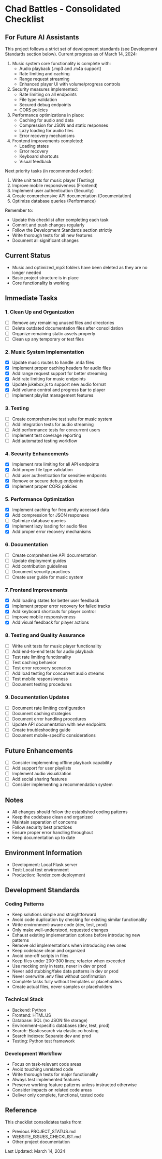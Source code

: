 # Chad Battles - Consolidated Checklist

## For Future AI Assistants
This project follows a strict set of development standards (see Development Standards section below). 
Current progress as of March 14, 2024:
1. Music system core functionality is complete with:
   - Audio playback (.mp3 and .m4a support)
   - Rate limiting and caching
   - Range request streaming
   - Enhanced player UI with volume/progress controls
2. Security measures implemented:
   - Rate limiting on all endpoints
   - File type validation
   - Secured debug endpoints
   - CORS policies
3. Performance optimizations in place:
   - Caching for audio and data
   - Compression for JSON and static responses
   - Lazy loading for audio files
   - Error recovery mechanisms
4. Frontend improvements completed:
   - Loading states
   - Error recovery
   - Keyboard shortcuts
   - Visual feedback

Next priority tasks (in recommended order):
1. Write unit tests for music player (Testing)
2. Improve mobile responsiveness (Frontend)
3. Implement user authentication (Security)
4. Create comprehensive API documentation (Documentation)
5. Optimize database queries (Performance)

Remember to:
- Update this checklist after completing each task
- Commit and push changes regularly
- Follow the Development Standards section strictly
- Write thorough tests for all new features
- Document all significant changes

## Current Status
- Music and optimized_mp3 folders have been deleted as they are no longer needed
- Basic project structure is in place
- Core functionality is working

## Immediate Tasks

### 1. Clean Up and Organization
- [ ] Remove any remaining unused files and directories
- [ ] Delete outdated documentation files after consolidation
- [ ] Organize remaining static assets properly
- [ ] Clean up any temporary or test files

### 2. Music System Implementation
- [x] Update music routes to handle .m4a files
- [x] Implement proper caching headers for audio files
- [x] Add range request support for better streaming
- [x] Add rate limiting for music endpoints
- [x] Update jukebox.js to support new audio format
- [x] Add volume control and progress bar to player
- [ ] Implement playlist management features

### 3. Testing
- [ ] Create comprehensive test suite for music system
- [ ] Add integration tests for audio streaming
- [ ] Add performance tests for concurrent users
- [ ] Implement test coverage reporting
- [ ] Add automated testing workflow

### 4. Security Enhancements
- [x] Implement rate limiting for all API endpoints
- [x] Add proper file type validation
- [ ] Add user authentication for sensitive endpoints
- [x] Remove or secure debug endpoints
- [x] Implement proper CORS policies

### 5. Performance Optimization
- [x] Implement caching for frequently accessed data
- [x] Add compression for JSON responses
- [ ] Optimize database queries
- [x] Implement lazy loading for audio files
- [x] Add proper error recovery mechanisms

### 6. Documentation
- [ ] Create comprehensive API documentation
- [ ] Update deployment guides
- [ ] Add contribution guidelines
- [ ] Document security practices
- [ ] Create user guide for music system

### 7. Frontend Improvements
- [x] Add loading states for better user feedback
- [x] Implement proper error recovery for failed tracks
- [x] Add keyboard shortcuts for player control
- [ ] Improve mobile responsiveness
- [x] Add visual feedback for player actions

### 8. Testing and Quality Assurance
- [ ] Write unit tests for music player functionality
- [ ] Add end-to-end tests for audio playback
- [ ] Test rate limiting functionality
- [ ] Test caching behavior
- [ ] Test error recovery scenarios
- [ ] Add load testing for concurrent audio streams
- [ ] Test mobile responsiveness
- [ ] Document testing procedures

### 9. Documentation Updates
- [ ] Document rate limiting configuration
- [ ] Document caching strategies
- [ ] Document error handling procedures
- [ ] Update API documentation with new endpoints
- [ ] Create troubleshooting guide
- [ ] Document mobile-specific considerations

## Future Enhancements
- [ ] Consider implementing offline playback capability
- [ ] Add support for user playlists
- [ ] Implement audio visualization
- [ ] Add social sharing features
- [ ] Consider implementing a recommendation system

## Notes
- All changes should follow the established coding patterns
- Keep the codebase clean and organized
- Maintain separation of concerns
- Follow security best practices
- Ensure proper error handling throughout
- Keep documentation up to date

## Environment Information
- Development: Local Flask server
- Test: Local test environment
- Production: Render.com deployment

## Development Standards

### Coding Patterns
- Keep solutions simple and straightforward
- Avoid code duplication by checking for existing similar functionality
- Write environment-aware code (dev, test, prod)
- Only make well-understood, requested changes
- Exhaust existing implementation options before introducing new patterns
- Remove old implementations when introducing new ones
- Keep codebase clean and organized
- Avoid one-off scripts in files
- Keep files under 200-300 lines; refactor when exceeded
- Use mocking only in tests, never in dev or prod
- Never add stubbing/fake data patterns in dev or prod
- Never overwrite .env files without confirmation
- Complete tasks fully without templates or placeholders
- Create actual files, never samples or placeholders

### Technical Stack
- Backend: Python
- Frontend: HTML/JS
- Database: SQL (no JSON file storage)
- Environment-specific databases (dev, test, prod)
- Search: Elasticsearch via elastic.co hosting
- Search indexes: Separate dev and prod
- Testing: Python test framework

### Development Workflow
- Focus on task-relevant code areas
- Avoid touching unrelated code
- Write thorough tests for major functionality
- Always test implemented features
- Preserve working feature patterns unless instructed otherwise
- Consider impacts on related code areas
- Deliver only complete, functional, tested code

## Reference
This checklist consolidates tasks from:
- Previous PROJECT_STATUS.md
- WEBSITE_ISSUES_CHECKLIST.md
- Other project documentation

Last Updated: March 14, 2024 